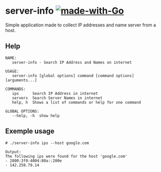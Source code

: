 # server-info [![made-with-Go](https://img.shields.io/badge/Made%20with-Go-1f425f.svg)](http://golang.org)

Simple application made to collect IP addresses and name server from a host.

## Help

```
NAME:
   server-info - Search IP Address and Names on internet

USAGE:
   server-info [global options] command [command options] [arguments...]

COMMANDS:
   ips      Search IP Address in internet
   servers  Search Server Names in internet
   help, h  Shows a list of commands or help for one command

GLOBAL OPTIONS:
   --help, -h  show help
```

## Exemple usage

```
# ./server-info ips --host google.com

Output:
The following ips were found for the host 'google.com' 
- 2800:3f0:4004:80a::200e 
- 142.250.79.14
```
